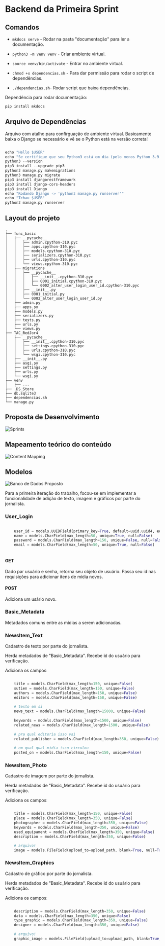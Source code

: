 # Backend da Primeira Sprint

## Comandos

* `mkdocs serve` - Rodar na pasta "documentação" para ler a documentação. 

* `python3 -m venv venv` - Criar ambiente virtual.

* `source venv/bin/activate` - Entrar no ambiente virtual.

* `chmod +x dependencias.sh` - Para dar permissão para rodar o script de dependências.

* `./dependencias.sh`- Rodar script que baixa dependências.

Dependência para rodar documentação: 

```python
pip install mkdocs
```

## Arquivo de Dependências

Arquivo com atalho para confirguação de ambiente virtual. Basicamente baixa o Django se necessário e vê se o Python está na versão correta!

```python

echo "Hello $USER"
echo "Se certifique que seu Python3 está em dia (pelo menos Python 3.9.7)"
python3 --version
pip3 install --upgrade pip3
python3 manage.py makemigrations
python3 manage.py migrate
pip3 install djangorestframework
pip3 install django-cors-headers
pip3 install Django
echo "Rodando Django -> 'python3 manage.py runserver'"
echo "Tchau $USER"
python3 manage.py runserver

```

## Layout do projeto

```
.
├── func_basic
│   ├── __pycache__
│   │   ├── admin.cpython-310.pyc
│   │   ├── apps.cpython-310.pyc
│   │   ├── models.cpython-310.pyc
│   │   ├── serializers.cpython-310.pyc
│   │   ├── urls.cpython-310.pyc
│   │   └── views.cpython-310.pyc
│   ├── migrations
│   │   ├── __pycache__
│   │   │   ├── __init__.cpython-310.pyc
│   │   │   ├── 0001_initial.cpython-310.pyc
│   │   │   └── 0002_alter_user_login_user_id.cpython-310.pyc
│   │   ├── __init__.py
│   │   ├── 0001_initial.py
│   │   └── 0002_alter_user_login_user_id.py
│   ├── admin.py
│   ├── apps.py
│   ├── models.py
│   ├── serializers.py
│   ├── tests.py
│   ├── urls.py
│   └── views.py
├── TAC_RedJor4
│   ├── __pycache__
│   │   ├── __init__.cpython-310.pyc
│   │   ├── settings.cpython-310.pyc
│   │   ├── urls.cpython-310.pyc
│   │   └── wsgi.cpython-310.pyc
│   ├── __init__.py
│   ├── asgi.py
│   ├── settings.py
│   ├── urls.py
│   └── wsgi.py
├── venv
│   ├── ...
├── .DS_Store
├── db.sqlite3
├── dependencias.sh
└── manage.py
```

## Proposta de Desenvolvimento

![Sprints](https://github.com/gui1080/Redacao_Jornalistica_4.0/blob/master/Documentac%CC%A7a%CC%83o/plano.jpeg?raw=true)

## Mapeamento teórico do conteúdo

![Content Mapping](https://github.com/gui1080/Redacao_Jornalistica_4.0/blob/master/Documentac%CC%A7a%CC%83o/tac_content_mapping.png?raw=true)

## Modelos

![Banco de Dados Proposto](https://github.com/gui1080/Redacao_Jornalistica_4.0/blob/master/Documentac%CC%A7a%CC%83o/bd.jpeg?raw=true)

Para a primeira iteração do trabalho, focou-se em implementar a funcionalidade de adição de texto, imagem e gráficos por parte do jornalista.

### User_Login

```python

    user_id = models.UUIDField(primary_key=True, default=uuid.uuid4, editable=False)
    name = models.CharField(max_length=50, unique=True, null=False)
    password = models.CharField(max_length=150, unique=False, null=False)
    email = models.CharField(max_length=50, unique=True, null=False)
    
```

#### GET

Dado par usuário e senha, retorna seu objeto de usuário. Passa seu id nas requisições para adicionar itens de mídia novos.

#### POST

Adiciona um usário novo.


### Basic_Metadata

Metadados comuns entre as mídias a serem adicionadas.

### NewsItem_Text

Cadastro de texto por parte do jornalista.

Herda metadados de "Basic_Metadata". Recebe id do usuário para verificação.

Adiciona os campos:

```python

    title = models.CharField(max_length=150, unique=False)  
    sutien = models.CharField(max_length=150, unique=False) 
    authors = models.CharField(max_length=150, unique=False) 
    editors = models.CharField(max_length=150, unique=False)
    
    # texto em si
    news_text = models.CharField(max_length=15000, unique=False) 
    
    keywords = models.CharField(max_length=1500, unique=False) 
    related_news = models.CharField(max_length=1500, unique=False) 
    
    # pra qual editoria isso vai
    related_publisher = models.CharField(max_length=350, unique=False) 
    
    # em qual qual midia isso circulou
    posted_on = models.CharField(max_length=150, unique=False)

```

### NewsItem_Photo

Cadastro de imagem por parte do jornalista.

Herda metadados de "Basic_Metadata". Recebe id do usuário para verificação.

Adiciona os campos:

```python

    title = models.CharField(max_length=150, unique=False)
    place = models.CharField(max_length=350, unique=False) 
    photographer = models.CharField(max_length=350, unique=False)
    keywords = models.CharField(max_length=350, unique=False)
    used_equipament = models.CharField(max_length=350, unique=False)
    description = models.CharField(max_length=350, unique=False)

    # arquivo!
    image = models.FileField(upload_to=upload_path, blank=True, null=True)

```

### NewsItem_Graphics

Cadastro de gráfico por parte do jornalista.

Herda metadados de "Basic_Metadata". Recebe id do usuário para verificação.

Adiciona os campos:

```python

    description = models.CharField(max_length=350, unique=False)
    data = models.CharField(max_length=350, unique=False)
    type_graphic = models.CharField(max_length=350, unique=False)
    designer = models.CharField(max_length=350, unique=False)
    
    # arquivo!
    graphic_image = models.FileField(upload_to=upload_path, blank=True, null=True)
    
```
